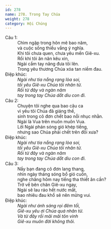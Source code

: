 ```yaml
---
id: 278
name: 278. Trong Tay Chúa
weight: 278
category: Hội Chúng
---
```

<dl><dt>Câu 1:</dt><dd data-verse="1">Chìm ngập trong hôn mê bao năm, <br/>và cuộc sống thiếu vắng ý nghĩa. <br/>Khi tôi chưa quen, chưa yêu mến Giê-xu. <br/>Rồi khi tôi ăn năn kêu xin, <br/>Ngài cầm tay nâng đưa tôi lên. <br/>Trong yêu thương Chúa xóa tan niềm đau. </dd><dt>Điệp khúc:</dt><dd data-chorus="1"><em>Ngài như tia nắng rạng lòa soi, <br/>tôi yêu Giê-xu Chúa tôi nhân từ. <br/>Rồi từ đây và ngàn năm <br/>tay trong tay Chúa dắt dìu con đi. </em></dd><dt>Câu 2:</dt><dd data-verse="2">Chuyện tôi nghe qua bao câu ca <br/>vì yêu tôi Chúa đã giáng thế, <br/>sinh trong cô đơn chết bao nỗi nhục nhằn. <br/>Ngài là Vua trên muôn muôn Vua. <br/>Lời Ngài phán sóng gió khép tiếng, <br/>nhưng sao Chúa phải chết trên đồi xưa? </dd><dt>Điệp khúc:</dt><dd data-chorus="1"><em>Ngài như tia nắng rạng lòa soi, <br/>tôi yêu Giê-xu Chúa tôi nhân từ. <br/>Rồi từ đây và ngàn năm <br/>tay trong tay Chúa dắt dìu con đi. </em></dd><dt>Câu 3:</dt><dd data-verse="3">Nầy bạn đang cô đơn lang thang, <br/>nhìn ngày tháng sóng bổ gió cuốn, <br/>nghe chăng hôm nay tiếng tha thiết ân cần? <br/>Trở về bên chân Giê-xu ngay, <br/>Ngài sẽ lau ráo hết nước mắt, <br/>bao nhiêu đau khổ sẽ nên mừng vui. </dd><dt>Điệp khúc:</dt><dd data-chorus="2"><em>Ngài như ánh sáng rọi đêm tối, <br/>Giê-xu yêu ơi Chúa quá nhân từ. <br/>Và từ đây rồi mãi mãi tôn vinh <br/>Giê-xu muôn đời không thôi. </em></dd></dl>
